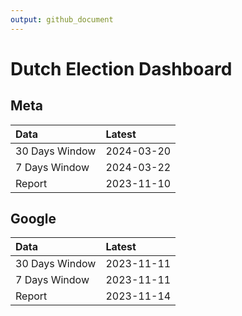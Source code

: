 ```yaml
---
output: github_document
---
```


# Dutch Election Dashboard



## Meta


|Data           |Latest     |
|:--------------|:----------|
|30 Days Window |2024-03-20 |
|7 Days Window  |2024-03-22 |
|Report         |2023-11-10 |

## Google


|Data           |Latest     |
|:--------------|:----------|
|30 Days Window |2023-11-11 |
|7 Days Window  |2023-11-11 |
|Report         |2023-11-14 |
